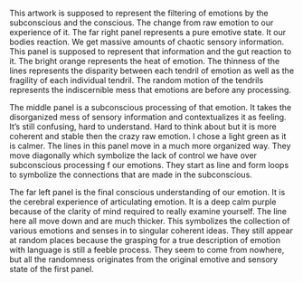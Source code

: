 <p>
	This artwork is supposed to represent the filtering of emotions by the subconscious and the conscious. The change from raw emotion to our experience of it. The far right panel represents a pure emotive state. It our bodies reaction. We get massive amounts of chaotic sensory information. This panel is supposed to represent that information and the gut reaction to it. The bright orange represents the heat of emotion. The thinness of the lines represents the disparity between each tendril of emotion as well as the fragility of each individual tendril. The random motion of the tendrils represents the indiscernible mess that emotions are before any processing.
</p>
<p>
	The middle panel is a subconscious processing of that emotion. It takes the disorganized mess of sensory information and contextualizes it as feeling. It’s still confusing, hard to understand. Hard to think about but it is more coherent and stable then the crazy raw emotion. I chose a light green as it is calmer. The lines in this panel move in a much more organized way. They move diagonally which symbolize the lack of control we have over subconscious processing f our emotions. They start as line and form loops to symbolize the connections that are made in the subconscious.
</p>
<p>
	The far left panel is the final conscious understanding of our emotion. It is the cerebral experience of articulating emotion. It is a deep calm purple because of the clarity of mind required to really examine yourself. The line here all move down and are much thicker. This symbolizes the collection of various emotions and senses in to singular coherent ideas. They still appear at random places because the grasping for a true description of emotion with language is still a feeble process. They seem to come from nowhere, but all the randomness originates from the original emotive and sensory state of the first panel.
</p>